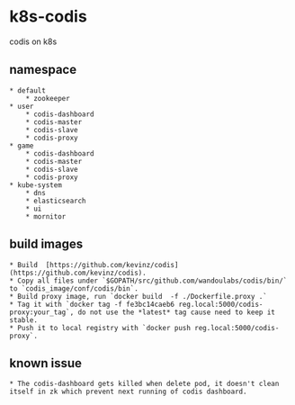 # k8s-codis
codis on k8s
## namespace
    * default 
        * zookeeper
    * user
        * codis-dashboard
        * codis-master
        * codis-slave
        * codis-proxy
    * game
        * codis-dashboard
        * codis-master
        * codis-slave
        * codis-proxy
    * kube-system
        * dns 
        * elasticsearch
        * ui
        * mornitor
## build images
    * Build  [https://github.com/kevinz/codis](https://github.com/kevinz/codis).
    * Copy all files under `$GOPATH/src/github.com/wandoulabs/codis/bin/` to `codis_image/conf/codis/bin`.
    * Build proxy image, run `docker build  -f ./Dockerfile.proxy .`
    * Tag it with `docker tag -f fe3bc14caeb6 reg.local:5000/codis-proxy:your_tag`, do not use the *latest* tag cause need to keep it stable.
    * Push it to local registry with `docker push reg.local:5000/codis-proxy`.
## known issue
    * The codis-dashboard gets killed when delete pod, it doesn't clean itself in zk which prevent next running of codis dashboard.

